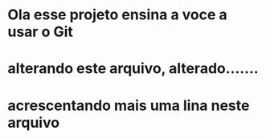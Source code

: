 # Ola esse projeto ensina a voce a usar o Git

# alterando este arquivo, alterado.......

# acrescentando mais uma lina neste arquivo